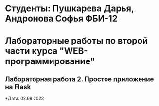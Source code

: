 # Студенты: Пушкарева Дарья, Андронова Софья ФБИ-12

# Лабораторные работы по второй части курса "WEB-программирование"

## Лабораторная работа 2. Простое приложение на Flask

*Дата: 02.09.2023